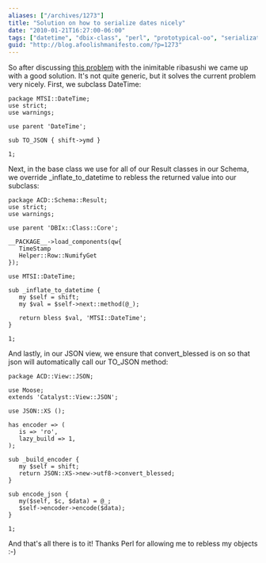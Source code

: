 ```yaml
---
aliases: ["/archives/1273"]
title: "Solution on how to serialize dates nicely"
date: "2010-01-21T16:27:00-06:00"
tags: ["datetime", "dbix-class", "perl", "prototypical-oo", "serialization"]
guid: "http://blog.afoolishmanifesto.com/?p=1273"
---
```

So after discussing [this problem](/archives/1269) with the inimitable ribasushi we came up with a good solution. It's not quite generic, but it solves the current problem very nicely. First, we subclass DateTime:

    package MTSI::DateTime;
    use strict;
    use warnings;

    use parent 'DateTime';

    sub TO_JSON { shift->ymd }

    1;

Next, in the base class we use for all of our Result classes in our Schema, we override \_inflate\_to\_datetime to rebless the returned value into our subclass:

    package ACD::Schema::Result;
    use strict;
    use warnings;

    use parent 'DBIx::Class::Core';

    __PACKAGE__->load_components(qw{
       TimeStamp
       Helper::Row::NumifyGet
    });

    use MTSI::DateTime;

    sub _inflate_to_datetime {
       my $self = shift;
       my $val = $self->next::method(@_);

       return bless $val, 'MTSI::DateTime';
    }

    1;

And lastly, in our JSON view, we ensure that convert\_blessed is on so that json will automatically call our TO\_JSON method:

    package ACD::View::JSON;

    use Moose;
    extends 'Catalyst::View::JSON';

    use JSON::XS ();

    has encoder => (
       is => 'ro',
       lazy_build => 1,
    );

    sub _build_encoder {
       my $self = shift;
       return JSON::XS->new->utf8->convert_blessed;
    }

    sub encode_json {
       my($self, $c, $data) = @_;
       $self->encoder->encode($data);
    }

    1;

And that's all there is to it! Thanks Perl for allowing me to rebless my objects :-)
